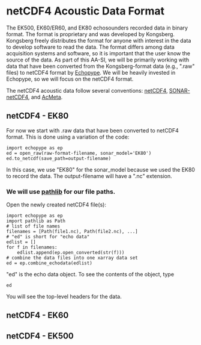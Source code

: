 # netCDF4 Acoustic Data Format
The EK500, EK60/ER60, and EK80 echosounders recorded data in binary format. The format is proprietary and was developed by Kongsberg. Kongsberg freely distributes the format for anyone with interest in the data to develop software to read the data. The format differs among data acquisition systems and software, so it is important that the user know the source of the data. As part of this AA-SI, we will be primarily working with data that have been converted from the Kongsberg-format data (e.g., ".raw" files) to netCDF4 format by [Echopype](https://echopype.readthedocs.io/en/stable/). We will be heavily invested in Echopype, so we will focus on the netCDF4 format.  
  
The netCDF4 acoustic data follow several conventions: [netCDF4](https://unidata.github.io/netcdf4-python/), [SONAR-netCDF4](https://github.com/ices-publications/SONAR-netCDF4), and [AcMeta](https://github.com/ices-publications/AcMeta).  
  
## netCDF4 - EK80
For now we start with .raw data that have been converted to netCDF4 format. This is done using a variation of the code:  
```
import echopype as ep
ed = open_raw(raw-format-filename, sonar_model='EK80')
ed.to_netcdf(save_path=output-filename)
```
In this case, we use "EK80" for the sonar_model because we used the EK80 to record the data. The output-filename will have a ".nc" extension.  

### We will use [pathlib](https://docs.python.org/3/library/pathlib.html) for our file paths. 

Open the newly created netCDF4 file(s):
```
import echopype as ep
import pathlib as Path
# list of file names
filenames = [Path(file1.nc), Path(file2.nc), ...]
# "ed" is short for "echo data"
edlist = []
for f in filenames:
    edlist.append(ep.open_converted(str(f)))
# combine the data files into one xarray data set
ed = ep.combine_echodata(edlist)
```
"ed" is the echo data object. To see the contents of the object, type  
```
ed
```
You will see the top-level headers for the data.  

## netCDF4 - EK60


## netCDF4 - EK500


